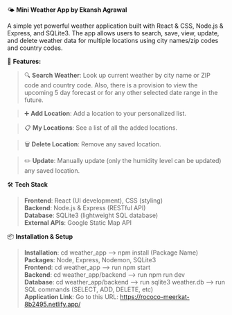 🌤️ **Mini Weather App by Ekansh Agrawal**

A simple yet powerful weather application built with React & CSS, Node.js & Express, and SQLite3. The app allows users to search, save, view, update, and delete weather data for multiple locations using city names/zip codes and country codes.


🚀 **Features:**

> 🔍 **Search Weather**: Look up current weather by city name or ZIP code and country code. Also, there is a provision to view the upcoming 5 day forecast or for any other selected date range in the future.

> ➕ **Add Location**: Add a location to your personalized list.

> 📋 **My Locations**: See a list of all the added locations.

> 🗑️ **Delete Location**: Remove any saved location.

> ✏️ **Update**: Manually update (only the humidity level can be updated) any saved location.


🛠️ **Tech Stack**

> **Frontend**: React (UI development), CSS (styling)  
> **Backend**: Node.js & Express (RESTful API)  
> **Database**: SQLite3 (lightweight SQL database)  
> **External APIs**: Google Static Map API  

📦 **Installation & Setup**

> **Installation**: cd weather_app --> npm install (Package Name)  
> **Packages**: Node, Express, Nodemon, SQLite3  
> **Frontend**: cd weather_app --> run npm start  
> **Backend**: cd weather_app/backend --> run npm run dev  
> **Database**: cd weather_app/backend --> run sqlite3 weather.db --> run SQL commands (SELECT, ADD, DELETE, etc)  
> **Application Link**: Go to this URL: https://rococo-meerkat-8b2495.netlify.app/

